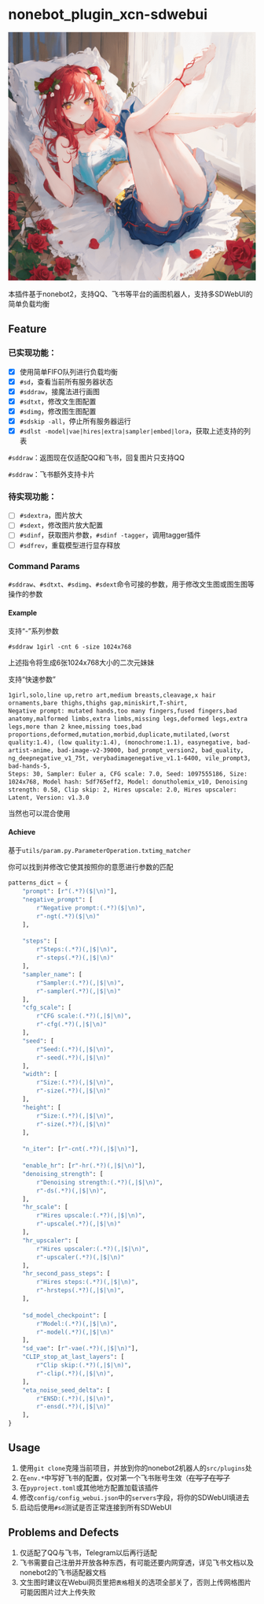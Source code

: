 # nonebot_plugin_xcn-sdwebui

![banner](/cache/download/example.png)

本插件基于nonebot2，支持QQ、飞书等平台的画图机器人，支持多SDWebUI的简单负载均衡

## Feature

### 已实现功能：

- [x] 使用简单FIFO队列进行负载均衡
- [x] `#sd`，查看当前所有服务器状态
- [x] `#sddraw`，接魔法进行画图
- [x] `#sdtxt`，修改文生图配置
- [x] `#sdimg`，修改图生图配置
- [x] `#sdskip -all`，停止所有服务器运行
- [x] `#sdlst -model|vae|hires|extra|sampler|embed|lora`，获取上述支持的列表

`#sddraw`：返图现在仅适配QQ和飞书，回复图片只支持QQ

`#sddraw`：飞书额外支持卡片

### 待实现功能：

- [ ] `#sdextra`，图片放大
- [ ] `#sdext`，修改图片放大配置
- [ ] `#sdinf`，获取图片参数，`#sdinf -tagger`，调用tagger插件
- [ ] `#sdfrev`，重载模型进行显存释放

### Command Params

`#sddraw`、`#sdtxt`、`#sdimg`、`#sdext`命令可接的参数，用于修改文生图或图生图等操作的参数

#### Example

支持“-”系列参数

```
#sddraw 1girl -cnt 6 -size 1024x768
```

上述指令将生成6张1024x768大小的二次元妹妹

支持“快速参数”

```
1girl,solo,line up,retro art,medium breasts,cleavage,x hair ornaments,bare thighs,thighs gap,miniskirt,T-shirt,
Negative prompt: mutated hands,too many fingers,fused fingers,bad anatomy,malformed limbs,extra limbs,missing legs,deformed legs,extra legs,more than 2 knee,missing toes,bad proportions,deformed,mutation,morbid,duplicate,mutilated,(worst quality:1.4), (low quality:1.4), (monochrome:1.1), easynegative, bad-artist-anime, bad-image-v2-39000, bad_prompt_version2, bad_quality, ng_deepnegative_v1_75t, verybadimagenegative_v1.1-6400, vile_prompt3, bad-hands-5,
Steps: 30, Sampler: Euler a, CFG scale: 7.0, Seed: 1097555186, Size: 1024x768, Model hash: 5df765eff2, Model: donutholemix_v10, Denoising strength: 0.58, Clip skip: 2, Hires upscale: 2.0, Hires upscaler: Latent, Version: v1.3.0
```

当然也可以混合使用

#### Achieve

基于`utils/param.py.ParameterOperation.txtimg_matcher`

你可以找到并修改它使其按照你的意愿进行参数的匹配

```python
patterns_dict = {
    "prompt": [r"(.*?)($|\n)"],
    "negative_prompt": [
        r"Negative prompt:(.*?)($|\n)", 
        r"-ngt(.*?)($|\n)"
    ],

    "steps": [
        r"Steps:(.*?)(,|$|\n)", 
        r"-steps(.*?)(,|$|\n)"
    ],
    "sampler_name": [
        r"Sampler:(.*?)(,|$|\n)", 
        r"-sampler(.*?)(,|$|\n)"
    ],
    "cfg_scale": [
        r"CFG scale:(.*?)(,|$|\n)", 
        r"-cfg(.*?)(,|$|\n)"
    ],
    "seed": [
        r"Seed:(.*?)(,|$|\n)", 
        r"-seed(.*?)(,|$|\n)"
    ],
    "width": [
        r"Size:(.*?)(,|$|\n)", 
        r"-size(.*?)(,|$|\n)"
    ],
    "height": [
        r"Size:(.*?)(,|$|\n)", 
        r"-size(.*?)(,|$|\n)"
    ],

    "n_iter": [r"-cnt(.*?)(,|$|\n)"],

    "enable_hr": [r"-hr(.*?)(,|$|\n)"],
    "denoising_strength": [
        r"Denoising strength:(.*?)(,|$|\n)",
        r"-ds(.*?)(,|$|\n)",
    ],
    "hr_scale": [
        r"Hires upscale:(.*?)(,|$|\n)", 
        r"-upscale(.*?)(,|$|\n)"
    ],
    "hr_upscaler": [
        r"Hires upscaler:(.*?)(,|$|\n)", 
        r"-upscaler(.*?)(,|$|\n)"
    ],
    "hr_second_pass_steps": [
        r"Hires steps:(.*?)(,|$|\n)",
        r"-hrsteps(.*?)(,|$|\n)",
    ],

    "sd_model_checkpoint": [
        r"Model:(.*?)(,|$|\n)", 
        r"-model(.*?)(,|$|\n)"
    ],
    "sd_vae": [r"-vae(.*?)(,|$|\n)"],
    "CLIP_stop_at_last_layers": [
        r"Clip skip:(.*?)(,|$|\n)",
        r"-clip(.*?)(,|$|\n)",
    ],
    "eta_noise_seed_delta": [
        r"ENSD:(.*?)(,|$|\n)", 
        r"-ensd(.*?)(,|$|\n)"
    ],
}
```

## Usage

1. 使用`git clone`克隆当前项目，并放到你的nonebot2机器人的`src/plugins`处
2. 在`env.*`中写好飞书的配置，仅对第一个飞书账号生效（~~在写了在写了~~
3. 在`pyproject.toml`或其他地方配置加载该插件
4. 修改`config/config_webui.json`中的`servers`字段，将你的SDWebUI填进去
5. 启动后使用`#sd`测试是否正常连接到所有SDWebUI

## Problems and Defects

1. 仅适配了QQ与飞书，Telegram以后再行适配
2. 飞书需要自己注册并开放各种东西，有可能还要内网穿透，详见飞书文档以及nonebot2的飞书适配器文档
3. 文生图时建议在Webui网页里把`表格`相关的选项全部关了，否则上传网格图片可能因图片过大上传失败